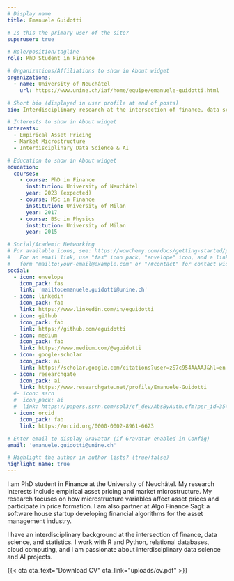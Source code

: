 ```yaml
---
# Display name
title: Emanuele Guidotti

# Is this the primary user of the site?
superuser: true

# Role/position/tagline
role: PhD Student in Finance

# Organizations/Affiliations to show in About widget
organizations:
  - name: University of Neuchâtel
    url: https://www.unine.ch/iaf/home/equipe/emanuele-guidotti.html

# Short bio (displayed in user profile at end of posts)
bio: Interdisciplinary research at the intersection of finance, data science, and statistics.

# Interests to show in About widget
interests:
  - Empirical Asset Pricing
  - Market Microstructure
  - Interdisciplinary Data Science & AI

# Education to show in About widget
education:
  courses:
    - course: PhD in Finance
      institution: University of Neuchâtel
      year: 2023 (expected)
    - course: MSc in Finance
      institution: University of Milan
      year: 2017
    - course: BSc in Physics
      institution: University of Milan
      year: 2015

# Social/Academic Networking
# For available icons, see: https://wowchemy.com/docs/getting-started/page-builder/#icons
#   For an email link, use "fas" icon pack, "envelope" icon, and a link in the
#   form "mailto:your-email@example.com" or "/#contact" for contact widget.
social:
  - icon: envelope
    icon_pack: fas
    link: 'mailto:emanuele.guidotti@unine.ch'
  - icon: linkedin
    icon_pack: fab
    link: https://www.linkedin.com/in/eguidotti
  - icon: github
    icon_pack: fab
    link: https://github.com/eguidotti
  - icon: medium
    icon_pack: fab
    link: https://www.medium.com/@eguidotti
  - icon: google-scholar
    icon_pack: ai
    link: https://scholar.google.com/citations?user=zS7c954AAAAJ&hl=en
  - icon: researchgate
    icon_pack: ai
    link: https://www.researchgate.net/profile/Emanuele-Guidotti
  #- icon: ssrn
  #  icon_pack: ai
  #  link: https://papers.ssrn.com/sol3/cf_dev/AbsByAuth.cfm?per_id=3542050
  - icon: orcid
    icon_pack: fab
    link: https://orcid.org/0000-0002-8961-6623

# Enter email to display Gravatar (if Gravatar enabled in Config)
email: 'emanuele.guidotti@unine.ch'

# Highlight the author in author lists? (true/false)
highlight_name: true
---
```


I am PhD student in Finance at the University of Neuchâtel. My research interests include empirical asset pricing and market microstructure. My research focuses on how microstructure variables affect asset prices and participate in price formation. I am also partner at Algo Finance Sagl: a software house startup developing financial algorithms for the asset management industry. 

I have an interdisciplinary background at the intersection of finance, data science, and statistics. I work with R and Python, relational databases, cloud computing, and I am passionate about interdisciplinary data science and AI projects.

{{< cta cta_text="Download CV" cta_link="uploads/cv.pdf" >}}
